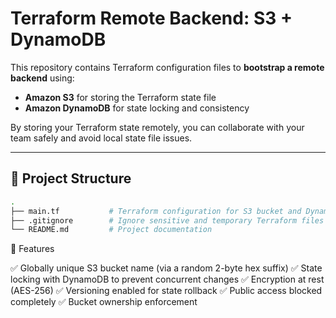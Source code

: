 # Terraform Remote Backend: S3 + DynamoDB

This repository contains Terraform configuration files to **bootstrap a remote backend** using:  
- **Amazon S3** for storing the Terraform state file  
- **Amazon DynamoDB** for state locking and consistency  

By storing your Terraform state remotely, you can collaborate with your team safely and avoid local state file issues.

---

## 📂 Project Structure

```bash
.
├── main.tf           # Terraform configuration for S3 bucket and DynamoDB table
├── .gitignore        # Ignore sensitive and temporary Terraform files
└── README.md         # Project documentation
```

🔑 Features

✅ Globally unique S3 bucket name (via a random 2-byte hex suffix)
✅ State locking with DynamoDB to prevent concurrent changes
✅ Encryption at rest (AES-256)
✅ Versioning enabled for state rollback
✅ Public access blocked completely
✅ Bucket ownership enforcement
